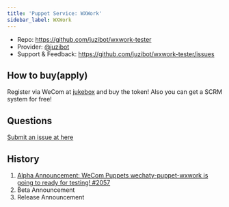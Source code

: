 ```yaml
---
title: 'Puppet Service: WXWork'
sidebar_label: WXWork
---
```


- Repo: <https://github.com/juzibot/wxwork-tester>
- Provider: [@juzibot](https://github.com/juzibot)
- Support & Feedback: <https://github.com/juzibot/wxwork-tester/issues>

## How to buy(apply)

Register via WeCom at [jukebox](https://qiwei.juzibot.com/user/login?isWechaty=true) and buy the token! Also you can get a SCRM system for free!

## Questions

[Submit an issue at here](https://github.com/wechaty/puppet-services/issues/new?assignees=windmemory&labels=wxwork&template=wxwork.md&title=WXWork%3A+)

## History

1. [Alpha Announcement: WeCom Puppets wechaty-puppet-wxwork is going to ready for testing! #2057](https://github.com/wechaty/wechaty/issues/2057)
1. Beta Announcement
1. Release Announcement
